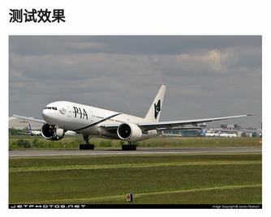 # 测试效果

![image](https://github.com/cqu20160901/yolov8n_official_onnx_tensorRT_rknn_horizon/blob/main/yolov8_horizon/test.jpg)
